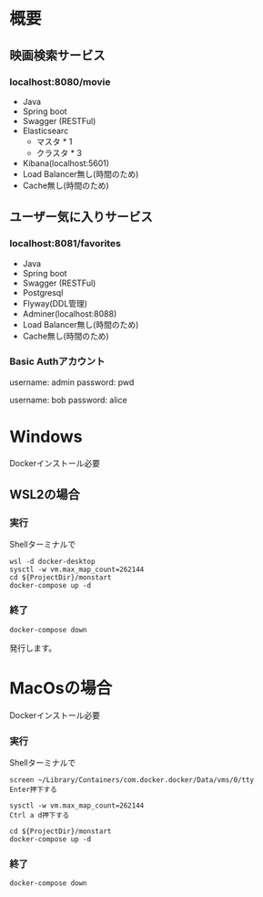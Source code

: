 # 概要
## 映画検索サービス
### localhost:8080/movie
* Java
* Spring boot
* Swagger (RESTFul)
* Elasticsearc
    - マスタ * 1
    - クラスタ * 3
* Kibana(localhost:5601)
* Load Balancer無し(時間のため)
* Cache無し(時間のため)


## ユーザー気に入りサービス
### localhost:8081/favorites

* Java
* Spring boot
* Swagger (RESTFul)
* Postgresql
* Flyway(DDL管理)
* Adminer(localhost:8088)
* Load Balancer無し(時間のため)
* Cache無し(時間のため)

### Basic Authアカウント
 username: admin  password: pwd

 username: bob password: alice

# Windows
Dockerインストール必要
## WSL2の場合
### 実行
Shellターミナルで
```
wsl -d docker-desktop
sysctl -w vm.max_map_count=262144
cd ${ProjectDir}/monstart
docker-compose up -d
```
### 終了
```
docker-compose down
```
発行します。

#  MacOsの場合
Dockerインストール必要
### 実行
Shellターミナルで
```
screen ~/Library/Containers/com.docker.docker/Data/vms/0/tty
Enter押下する
```

```
sysctl -w vm.max_map_count=262144
Ctrl a d押下する
```
```
cd ${ProjectDir}/monstart
docker-compose up -d
```
### 終了
```
docker-compose down
```